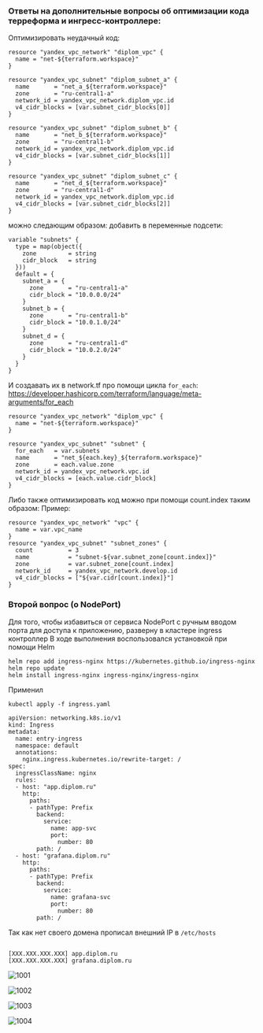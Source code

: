 ### Ответы на дополнительные вопросы об оптимизации кода терреформа и ингресс-контроллере:


Оптимизировать неудачный код:
```
resource "yandex_vpc_network" "diplom_vpc" {
  name = "net-${terraform.workspace}"
}

resource "yandex_vpc_subnet" "diplom_subnet_a" {
  name       = "net_a_${terraform.workspace}"
  zone       = "ru-central1-a"
  network_id = yandex_vpc_network.diplom_vpc.id
  v4_cidr_blocks = [var.subnet_cidr_blocks[0]]
}

resource "yandex_vpc_subnet" "diplom_subnet_b" {
  name       = "net_b_${terraform.workspace}"
  zone       = "ru-central1-b"
  network_id = yandex_vpc_network.diplom_vpc.id
  v4_cidr_blocks = [var.subnet_cidr_blocks[1]]
}

resource "yandex_vpc_subnet" "diplom_subnet_c" {
  name       = "net_d_${terraform.workspace}"
  zone       = "ru-central1-d"
  network_id = yandex_vpc_network.diplom_vpc.id
  v4_cidr_blocks = [var.subnet_cidr_blocks[2]]
}

```
можно следающим образом:
добавить в переменные подсети:
```
variable "subnets" {
  type = map(object({
    zone         = string
    cidr_block   = string
  }))
  default = {
    subnet_a = {
      zone       = "ru-central1-a"
      cidr_block = "10.0.0.0/24"
    }
    subnet_b = {
      zone       = "ru-central1-b"
      cidr_block = "10.0.1.0/24"
    }
    subnet_d = {
      zone       = "ru-central1-d"
      cidr_block = "10.0.2.0/24"
    }
  }
}

```

И создавать их в network.tf про помощи цикла `for_each`:
https://developer.hashicorp.com/terraform/language/meta-arguments/for_each

```
resource "yandex_vpc_network" "diplom_vpc" {
  name = "net-${terraform.workspace}"
}

resource "yandex_vpc_subnet" "subnet" {
  for_each   = var.subnets
  name       = "net_${each.key}_${terraform.workspace}"
  zone       = each.value.zone
  network_id = yandex_vpc_network.vpc.id
  v4_cidr_blocks = [each.value.cidr_block]
}
```

Либо также оптимизировать код можно при помощи count.index таким образом:
Пример:
```
resource "yandex_vpc_network" "vpc" {
  name = var.vpc_name
}
resource "yandex_vpc_subnet" "subnet_zones" {
  count          = 3
  name           = "subnet-${var.subnet_zone[count.index]}"
  zone           = var.subnet_zone[count.index]
  network_id     = yandex_vpc_network.develop.id
  v4_cidr_blocks = ["${var.cidr[count.index]}"]
}
```

### Второй вопрос (о NodePort)

Для того, чтобы избавиться от сервиса NodePort c ручным вводом порта для доступа к приложению, разверну в кластере ingress контроллер
В ходе выполнения воспользовался установкой при помощи Helm
```
helm repo add ingress-nginx https://kubernetes.github.io/ingress-nginx
helm repo update
helm install ingress-nginx ingress-nginx/ingress-nginx

```

Применил
```
kubectl apply -f ingress.yaml
```

```
apiVersion: networking.k8s.io/v1
kind: Ingress
metadata:
  name: entry-ingress
  namespace: default
  annotations:
    nginx.ingress.kubernetes.io/rewrite-target: /
spec:
  ingressClassName: nginx
  rules:
  - host: "app.diplom.ru"
    http:
      paths:
      - pathType: Prefix
        backend:
          service:
            name: app-svc
            port:
              number: 80
        path: /
  - host: "grafana.diplom.ru"
    http:
      paths:
      - pathType: Prefix
        backend:
          service:
            name: grafana-svc
            port:
              number: 80
        path: /
```

Так как нет своего домена прописал внешний IP в `/etc/hosts`

```

[XXX.XXX.XXX.XXX] app.diplom.ru
[XXX.XXX.XXX.XXX] grafana.diplom.ru
```

![1001](https://github.com/AlexanderM33/netology-final/assets/122460278/723722ff-402a-4967-8180-1e155032d2c8)

![1002](https://github.com/AlexanderM33/netology-final/assets/122460278/0555a0fa-a650-42ae-84c5-30e7756445e0)

![1003](https://github.com/AlexanderM33/netology-final/assets/122460278/bdeb29a6-d41a-4ed1-985a-831b863d20e8)

![1004](https://github.com/AlexanderM33/netology-final/assets/122460278/504d286c-68fb-4b3f-b874-b1c002cd6a8d)



